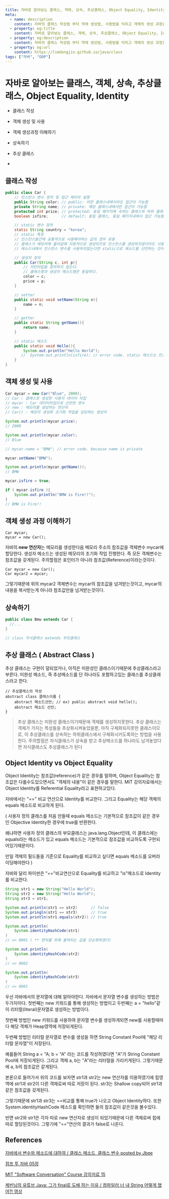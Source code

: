 ```yaml
---
title: 자바로 알아보는 클래스, 객체, 상속, 추상클래스, Object Equality, Identity
meta:
  - name: description
    content: 자바의 클래스 작성법 부터 객체 생성법, 사용법을 익히고 객체의 생성 과정을 이해합니다.그리고 상속, 추상클래스, 객체 Identity, Equality를 이해합니다.
  - property: og:title
    content: 자바로 알아보는 클래스, 객체, 상속, 추상클래스, Object Equality, Identity
  - property: og:description
    content: 자바의 클래스 작성법 부터 객체 생성법, 사용법을 익히고 객체의 생성 과정을 이해합니다.그리고 상속, 추상클래스, 객체 Identity, Equality를 이해합니다.
  - property: og:url
    content: https://limdongjin.github.io/java/class
tags: ["자바", "OOP"]
---
```

# 자바로 알아보는 클래스, 객체, 상속, 추상클래스, Object Equality, Identity

* 클래스 작성

* 객체 생성 및 사용

* 객체 생성과정 이해하기

* 상속하기

* 추상 클래스

*
## 클래스 작성

```java
public class Car {
    // 인스턴스 변수 정의 및 접근 제어자 설명
    public String color; // public: 어떤 클래스내에서라도 접근이 가능함
    private String name; // private: 해당 클래스내에서만 접근이 가능함
    protected int price; // protected: 동일 패키지에 속하는 클래스와 하위 클래스에서 접근 가능함
    boolean isfire;      // default: 동일 클래스, 동일 패키지내에서 접근 가능함.

    // static 변수 정의
    static String country = "korea";
    // static 특징
    // 인스턴스들간에 공통적으로 사용해야하는 값의 경우 유용
    // 클래스가 메모리에 올라갈때 자동적으로 생성되므로 인스턴스를 생성하지않더라도 사용가능함.
    // 메소드내에서 인스턴스 변수를 사용하지않는다면 static으로 메소드를 선언하는 것이 메소드 호출시간이 짧아진다.

    // 생성자 정의
    public Car(String c, int p){
        // 리턴타입을 정의하지 않는다.
        // 클래스명과 생성자 메소드명은 동일하다.
        color = c;
        price = p;
    }

    // setter
    public static void setName(String n){
        name = n;
    }

    // getter
    public static String getName(){
        return name;
    }

    // static 메소드
    public static void Hello(){
        System.out.println("Hello World");
       //  System.out.println(isfire); // error code. static 메소드는 인스턴스 변수에 접근할수없다.
    }
}
```

## 객체 생성 및 사용

```java
Car mycar = new Car("Blue", 2000);
// Car : 클래스로 생성한 사용자 데이터 타입
// mycar : Car 데이터타입으로 선언한 변수
// new : 메모리를 생성하는 연산자
// Car() : 메모리 생성후 초기화 작업을 담당하는 생성자

System.out.println(mycar.price);
// 2000

System.out.println(mycar.color);
// Blue

// mycar.name = "BMW"; // error code. because name is private

mycar.setName("BMW");

System.out.println(mycar.getName());
// BMW

mycar.isfire = true;

if ( mycar.isfire ){
    System.out.println("BMW is Fire!!");
}
// BMW is Fire!!
```

## 객체 생성 과정 이해하기

```
Car mycar;
mycar = new Car();
```

자바의 **new 연산자**는 메모리를 생성한다음 메모리 주소의 참조값을 객체변수 mycar에 할당한다. 생성자 메소드는 생성된 메모리의 초기화 작업 진행한다.
즉 모든 객체변수는 참조값을 갖게된다. 주의할점은 포인터가 아니라 참조값(Reference)이라는것이다.

```
Car mycar = new Car();
Car mycar2 = mycar;
```

그렇기때문에 위의 mycar2 객체변수는 mycar의 참조값을 넘겨받는것이고, mycar의 내용을 복사받는게 아니라 참조값만을 넘겨받는것이다.

## 상속하기

```java
public class Bmw extends Car {
  //...
}

// class 자식클래스 extends 부모클래스
```

## 추상 클래스 ( Abstract Class )

추상 클래스는 구현이 덜되었거나, 아직은 미완성인 클래스이기때문에 추상클래스라고 부른다. 미완성 메소드, 즉 추상메소드를 단 하나라도 포함하고있는 클래스를 추상클래스라고 한다.

```
// 추상클래스의 작성
abstract class 클래스이름 {
    abstract 메소드선언; // ex) public abstract void hello();
    abstract 메소드 선언;
}
```

> 추상 클래스는 미완성 클래스이기때문에 객체를 생성하지못한다. 추상 클래스는 객체가 가지는 특성들을 추상화시켜놓았을뿐, 아직 구체화되지못한 클래스이므로, 이 추상클래스를 상속하는 하위클래스에서 구체화시키도록하는 방법을 사용한다. 주의할점은 자식클래스가 상속을 받고 추상메소드를 하나라도 남겨놓았다면 자식클래스도 추상클래스가 된다

## Object Identity vs Object Equality

Object Identity는 참조값(reference)가 같은 경우를 말하며,
Object Equality는 참조값은 다를수도있으면서도 "객체의 내용"이 같은 경우를 말한다.
MIT 강의자료에서는 Object Identity를 Referential Equality라고 표현하고있다.

자바에서는 "==" 비교 연산으로 Identity를 비교한다.
그리고 Equality는 해당 객체의 equals 메소드로 비교하게 된다.

(
  사용자 정의 클래스를 처음 만들때 equals 메소드는 기본적으로 참조값이 같은 경우인 Objective Identity한 경우에 true를 반환한다.

  왜냐하면 사용자 정의 클래스의 부모클래스는 java.lang.Object인데, 이 클래스에는 equals라는 메소드가 있고 equals 메소드는 기본적으로 참조값을 비교하도록 구현되어있기때문이다.

  만일 객체의 필드들을 기준으로 Equality를 비교하고 싶다면 equals 메소드를 오버라이딩해야한다
)

자바와 달리 파이썬은 "=="비교연산으로 Equality를 비교하고 "is"메소드로 Identity를 비교한다.

```java
String str1 = new String("Hello World");
String str2 = new String("Hello World");
String str3 = str1;

System.out.println(str1 == str2)      // false
System.out.pringln(str1 == str3)      // true
System.out.println(str1.equals(str2)) // true

System.out.println(
    System.identityHashCode(str1)
)
// => 0001 ( ** 편의를 위해 출력되는 값을 단순화하겠다)

System.out.println(
    System.identityHashCode(str2)
)
// => 0002

System.out.println(
    System.identityHashCode(str3)
)
// => 0001
```

우선 자바에서의 문자열에 대해 알아야한다.
자바에서 문자열 변수를 생성하는 방법은 두가지이다. 첫번째는 new 키워드를 통해 생성하는 방법이고 두번째는 a = "hello"같이 리터럴(literal)문자열로 생성하는 방법이다.


첫번째 방법인 new 키워드를 사용하여 문자열 변수를 생성하게되면 new를 사용할때마다 해당 객체가 Heap영역에 저장되게된다.


두번째 방법인 리터럴 문자열로 변수를 생성을 하면 String Constant Pool에 "해당 리터럴 문자열"이 저장된다.

예를들어 String a = "A; b = "A" 라는 코드를 작성하였다면 "A"가 String Constant Pool에 저장되게된다.
그리고 객체 a, b는 "A"라는 리터럴을 가리키게된다. 그렇기때문에 a, b의 참조값은 같게된다.


본론으로 들어가서 위의 코드를 보자면
str1과 str2는 new 연산자를 이용하였기에 힙영역에 str1과 str2이 다른 객체로써 따로 저장이 된다.
str3는 Shallow copy되어 str1과 같은 참조값을 갖게된다.


그렇기때문에 str1과 str3는 ==비교를 통해 true가 나오고 Object Identity하다.
또한 System.identityHashCode 메소드를 확인하면 둘의 참조값이 같은것을 볼수있다.

반면 str2와 str1은 각자 따로 new 연산자로 생성이 되었기때문에 다른 객체로써 힙에 따로 할당된것이다. 그렇기에 "=="연산의 결과가 false로 나온다.

## References

[자바에서 변수와 메소드에 대하여 / 클래스 메소드, 클래스 변수 posted by Jbee](http://asfirstalways.tistory.com/160?category=660807)

[점프 투 자바 05장](https://wikidocs.net/214)

[MIT "Software Conversation" Course 강의자료 15](http://web.mit.edu/6.005/www/fa15/classes/15-equality/)

[케빈님의 유튜브 Java: 그가 final로 도배 하는 이유 / 컴파일러 너 내 String 어떻게 했어?! 영상](https://www.youtube.com/watch?v=lcPfxmn0otA&t=7151s)

<TagLinks />

<ClientOnly>
<Disqus />
</ClientOnly>
